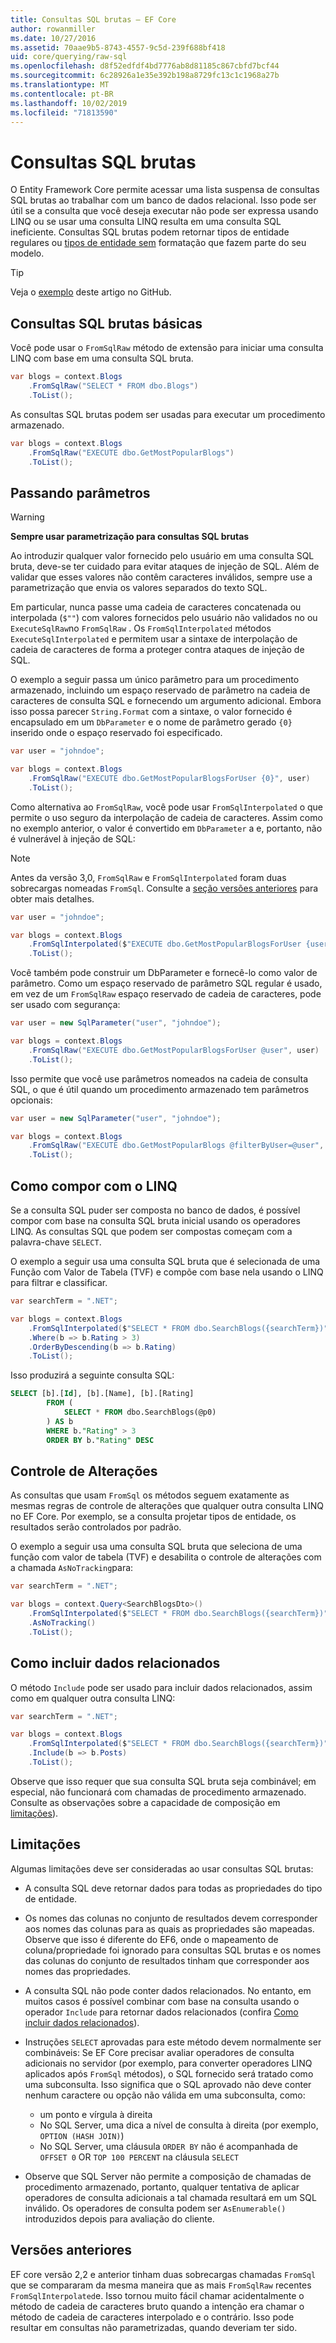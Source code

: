 ```yaml
---
title: Consultas SQL brutas – EF Core
author: rowanmiller
ms.date: 10/27/2016
ms.assetid: 70aae9b5-8743-4557-9c5d-239f688bf418
uid: core/querying/raw-sql
ms.openlocfilehash: d8f52edfdf4bd7776ab8d81185c867cbfd7bcf44
ms.sourcegitcommit: 6c28926a1e35e392b198a8729fc13c1c1968a27b
ms.translationtype: MT
ms.contentlocale: pt-BR
ms.lasthandoff: 10/02/2019
ms.locfileid: "71813590"
---
```

# <a name="raw-sql-queries"></a>Consultas SQL brutas

O Entity Framework Core permite acessar uma lista suspensa de consultas SQL brutas ao trabalhar com um banco de dados relacional. Isso pode ser útil se a consulta que você deseja executar não pode ser expressa usando LINQ ou se usar uma consulta LINQ resulta em uma consulta SQL ineficiente. Consultas SQL brutas podem retornar tipos de entidade regulares ou [tipos de entidade sem](xref:core/modeling/keyless-entity-types) formatação que fazem parte do seu modelo.

> [!TIP]  
> Veja o [exemplo](https://github.com/aspnet/EntityFramework.Docs/tree/master/samples/core/Querying/Querying/RawSQL/Sample.cs) deste artigo no GitHub.

## <a name="basic-raw-sql-queries"></a>Consultas SQL brutas básicas

Você pode usar o `FromSqlRaw` método de extensão para iniciar uma consulta LINQ com base em uma consulta SQL bruta.

<!-- [!code-csharp[Main](samples/core/Querying/RawSQL/Sample.cs)] -->
``` csharp
var blogs = context.Blogs
    .FromSqlRaw("SELECT * FROM dbo.Blogs")
    .ToList();
```

As consultas SQL brutas podem ser usadas para executar um procedimento armazenado.

<!-- [!code-csharp[Main](samples/core/Querying/RawSQL/Sample.cs)] -->
``` csharp
var blogs = context.Blogs
    .FromSqlRaw("EXECUTE dbo.GetMostPopularBlogs")
    .ToList();
```

## <a name="passing-parameters"></a>Passando parâmetros

> [!WARNING]
> **Sempre usar parametrização para consultas SQL brutas**
>
> Ao introduzir qualquer valor fornecido pelo usuário em uma consulta SQL bruta, deve-se ter cuidado para evitar ataques de injeção de SQL. Além de validar que esses valores não contêm caracteres inválidos, sempre use a parametrização que envia os valores separados do texto SQL.
>
> Em particular, nunca passe uma cadeia de caracteres concatenada ou interpolada (`$""`) com valores fornecidos pelo usuário não validados no ou `ExecuteSqlRaw`no `FromSqlRaw` . Os `FromSqlInterpolated` métodos `ExecuteSqlInterpolated` e permitem usar a sintaxe de interpolação de cadeia de caracteres de forma a proteger contra ataques de injeção de SQL.

O exemplo a seguir passa um único parâmetro para um procedimento armazenado, incluindo um espaço reservado de parâmetro na cadeia de caracteres de consulta SQL e fornecendo um argumento adicional. Embora isso possa parecer `String.Format` com a sintaxe, o valor fornecido é encapsulado em um `DbParameter` e o nome de parâmetro gerado `{0}` inserido onde o espaço reservado foi especificado.

<!-- [!code-csharp[Main](samples/core/Querying/RawSQL/Sample.cs)] -->
``` csharp
var user = "johndoe";

var blogs = context.Blogs
    .FromSqlRaw("EXECUTE dbo.GetMostPopularBlogsForUser {0}", user)
    .ToList();
```

Como alternativa ao `FromSqlRaw`, você pode usar `FromSqlInterpolated` o que permite o uso seguro da interpolação de cadeia de caracteres. Assim como no exemplo anterior, o valor é convertido em `DbParameter` a e, portanto, não é vulnerável à injeção de SQL:

> [!NOTE]
> Antes da versão 3,0, `FromSqlRaw` e `FromSqlInterpolated` foram duas sobrecargas nomeadas `FromSql`. Consulte a [seção versões anteriores](#previous-versions) para obter mais detalhes.

<!-- [!code-csharp[Main](samples/core/Querying/RawSQL/Sample.cs)] -->
``` csharp
var user = "johndoe";

var blogs = context.Blogs
    .FromSqlInterpolated($"EXECUTE dbo.GetMostPopularBlogsForUser {user}")
    .ToList();
```

Você também pode construir um DbParameter e fornecê-lo como valor de parâmetro. Como um espaço reservado de parâmetro SQL regular é usado, em vez de um `FromSqlRaw` espaço reservado de cadeia de caracteres, pode ser usado com segurança:

<!-- [!code-csharp[Main](samples/core/Querying/RawSQL/Sample.cs)] -->
``` csharp
var user = new SqlParameter("user", "johndoe");

var blogs = context.Blogs
    .FromSqlRaw("EXECUTE dbo.GetMostPopularBlogsForUser @user", user)
    .ToList();
```

Isso permite que você use parâmetros nomeados na cadeia de consulta SQL, o que é útil quando um procedimento armazenado tem parâmetros opcionais:

<!-- [!code-csharp[Main](samples/core/Querying/RawSQL/Sample.cs)] -->
``` csharp
var user = new SqlParameter("user", "johndoe");

var blogs = context.Blogs
    .FromSqlRaw("EXECUTE dbo.GetMostPopularBlogs @filterByUser=@user", user)
    .ToList();
```

## <a name="composing-with-linq"></a>Como compor com o LINQ

Se a consulta SQL puder ser composta no banco de dados, é possível compor com base na consulta SQL bruta inicial usando os operadores LINQ. As consultas SQL que podem ser compostas começam com a palavra-chave `SELECT`.

O exemplo a seguir usa uma consulta SQL bruta que é selecionada de uma Função com Valor de Tabela (TVF) e compõe com base nela usando o LINQ para filtrar e classificar.

<!-- [!code-csharp[Main](samples/core/Querying/RawSQL/Sample.cs)] -->
``` csharp
var searchTerm = ".NET";

var blogs = context.Blogs
    .FromSqlInterpolated($"SELECT * FROM dbo.SearchBlogs({searchTerm})")
    .Where(b => b.Rating > 3)
    .OrderByDescending(b => b.Rating)
    .ToList();
```

Isso produzirá a seguinte consulta SQL:

``` sql
SELECT [b].[Id], [b].[Name], [b].[Rating]
        FROM (
            SELECT * FROM dbo.SearchBlogs(@p0)
        ) AS b
        WHERE b."Rating" > 3
        ORDER BY b."Rating" DESC
```

## <a name="change-tracking"></a>Controle de Alterações

As consultas que usam `FromSql` os métodos seguem exatamente as mesmas regras de controle de alterações que qualquer outra consulta LINQ no EF Core. Por exemplo, se a consulta projetar tipos de entidade, os resultados serão controlados por padrão.

O exemplo a seguir usa uma consulta SQL bruta que seleciona de uma função com valor de tabela (TVF) e desabilita o controle de alterações com a chamada `AsNoTracking`para:

<!-- [!code-csharp[Main](samples/core/Querying/RawSQL/Sample.cs)] -->
``` csharp
var searchTerm = ".NET";

var blogs = context.Query<SearchBlogsDto>()
    .FromSqlInterpolated($"SELECT * FROM dbo.SearchBlogs({searchTerm})")
    .AsNoTracking()
    .ToList();
```

## <a name="including-related-data"></a>Como incluir dados relacionados

O método `Include` pode ser usado para incluir dados relacionados, assim como em qualquer outra consulta LINQ:

<!-- [!code-csharp[Main](samples/core/Querying/RawSQL/Sample.cs)] -->
``` csharp
var searchTerm = ".NET";

var blogs = context.Blogs
    .FromSqlInterpolated($"SELECT * FROM dbo.SearchBlogs({searchTerm})")
    .Include(b => b.Posts)
    .ToList();
```

Observe que isso requer que sua consulta SQL bruta seja combinável; em especial, não funcionará com chamadas de procedimento armazenado. Consulte as observações sobre a capacidade de composição em [limitações](#limitations)).

## <a name="limitations"></a>Limitações

Algumas limitações deve ser consideradas ao usar consultas SQL brutas:

* A consulta SQL deve retornar dados para todas as propriedades do tipo de entidade.

* Os nomes das colunas no conjunto de resultados devem corresponder aos nomes das colunas para as quais as propriedades são mapeadas. Observe que isso é diferente do EF6, onde o mapeamento de coluna/propriedade foi ignorado para consultas SQL brutas e os nomes das colunas do conjunto de resultados tinham que corresponder aos nomes das propriedades.

* A consulta SQL não pode conter dados relacionados. No entanto, em muitos casos é possível combinar com base na consulta usando o operador `Include` para retornar dados relacionados (confira [Como incluir dados relacionados](#including-related-data)).

* Instruções `SELECT` aprovadas para este método devem normalmente ser combináveis: Se EF Core precisar avaliar operadores de consulta adicionais no servidor (por exemplo, para converter operadores LINQ aplicados após `FromSql` métodos), o SQL fornecido será tratado como uma subconsulta. Isso significa que o SQL aprovado não deve conter nenhum caractere ou opção não válida em uma subconsulta, como:
  * um ponto e vírgula à direita
  * No SQL Server, uma dica a nível de consulta à direita (por exemplo, `OPTION (HASH JOIN)`)
  * No SQL Server, uma cláusula `ORDER BY` não é acompanhada de `OFFSET 0` OR `TOP 100 PERCENT` na cláusula `SELECT`

* Observe que SQL Server não permite a composição de chamadas de procedimento armazenado, portanto, qualquer tentativa de aplicar operadores de consulta adicionais a tal chamada resultará em um SQL inválido. Os operadores de consulta podem ser `AsEnumerable()` introduzidos depois para avaliação do cliente.

## <a name="previous-versions"></a>Versões anteriores

EF core versão 2,2 e anterior tinham duas sobrecargas chamadas `FromSql` que se compararam da mesma maneira que as mais `FromSqlRaw` recentes `FromSqlInterpolated`e. Isso tornou muito fácil chamar acidentalmente o método de cadeia de caracteres bruto quando a intenção era chamar o método de cadeia de caracteres interpolado e o contrário. Isso pode resultar em consultas não parametrizadas, quando deveriam ter sido.
